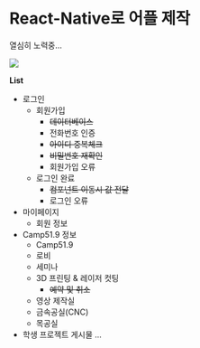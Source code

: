 # React-Native로 어플 제작

열심히 노력중...

<img src="https://user-images.githubusercontent.com/88194064/131821200-03e55883-fc5e-4873-96e3-dc4a5dc62a74.gif" float: left>

**List**
* 로그인
  - 회원가입
    + ~~데이터베이스~~
    + 전화번호 인증
    + ~~아이디 중복체크~~
    + ~~비밀번호 재확인~~
    + 회원가입 오류
  - 로그인 완료
    + ~~컴포넌트 이동시 값 전달~~
    + 로그인 오류
* 마이페이지
  - 회원 정보
* Camp51.9 정보
  - Camp51.9
  - 로비
  - 세미나
  - 3D 프린팅 & 레이저 컷팅
    + ~~예약 및 취소~~
  - 영상 제작실
  - 금속공실(CNC)
  - 목공실
* 학생 프로젝트 게시물
    ...
